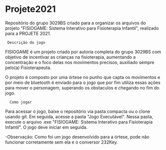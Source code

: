 # Projete2021
Repositório do grupo 3029BS criado para a organizar os arquivos do projeto "FISIOGAME: Sistema Interativo para Fisioterapia Infantil", realizado para a PROJETE 2021.
     
     Descrição do jogo

FISIOGAME é um projeto criado por autoria completa do grupo 3029BS com objetivo de incentivar as crianças na fisioterapia, aumentando a concentração e o foco delas nos movimentos precisos, auxiliado sempre pelo(a) Fisioterapeuta. 

O projeto é composto por uma órtese no punho que capta os movimentos e por meio de bluetooth é enviado para o jogo que por fim utiliza essas ações para mover o personagem, superando os obstaculos e chegando no fim do jogo.

      Como jogar

Para acessar o jogo, baixe o repositório via pasta compacta ou o clone usando git.
Em seguida, acesse a pasta "Jogo Executável". Nessa pasta, execute o arquivo .exe "FISIOGAME: Sistema Interativo para Fisioterapia Infantil". O jogo deve iniciar em seguida.

-Observação: Como foi um jogo desenvolvido para a órtese, pode não funcionar corretamente sem ela e o conversor 232Key.
